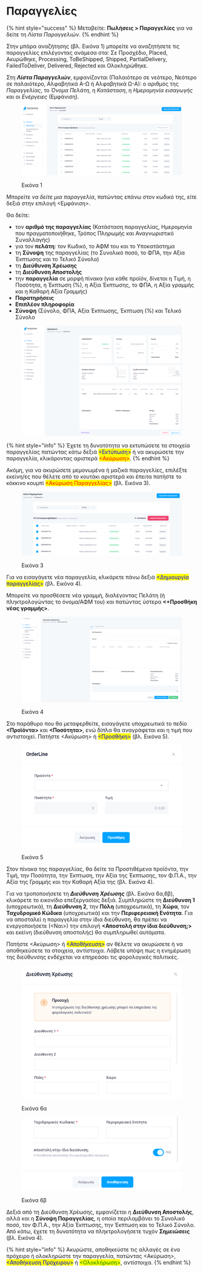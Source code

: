 # Παραγγελίες

{% hint style="success" %}
Μεταβείτε: **Πωλήσεις > Παραγγελίες** για να δείτε τη _Λίστα Παραγγελιών_.
{% endhint %}

Στην μπάρα αναζήτησης (βλ. Εικόνα 1) μπορείτε να αναζητήσετε τις παραγγελίες επιλέγοντας ανάμεσα στα: Σε Προσχέδιο, Placed, Ακυρώθηκε, Processing, ToBeShipped, Shipped, PartialDelivery, FailedToDeliver, Delivered, Rejected και Ολοκληρώθηκε.

Στη _**Λίστα Παραγγελιών**_, εμφανίζονται (Παλαιότερο σε νεότερο, Νεότερο σε παλαιότερο, Αλφαβητικά Α-Ω ή Αλφαβητικά Ω-Α): ο αριθμός της _Παραγγελίας_, το _Όνομα Πελάτη_, η _Κατάσταση_, η _Ημερομηνία_ _εισαγωγής_ και οι _Ενέργειες_ (Εμφάνιση).

<figure><img src="../.gitbook/assets/ScreenHunter 35 (1).png" alt=""><figcaption><p>Εικόνα 1</p></figcaption></figure>

Μπορείτε _να δείτε μια παραγγελία_, πατώντας επάνω στον κωδικό της, είτε δεξιά στην επιλογή <Εμφάνιση>.&#x20;

Θα δείτε:

* τον **αριθμό της παραγγελίας** (Κατάσταση παραγγελίας, Ημερομηνία που πραγματοποιήθηκε, Τρόπος Πληρωμής και Αναγνωριστικό Συναλλαγής)
* για τον **πελάτη**: τον Κωδικό, το ΑΦΜ του και το Υποκατάστημα
* τη **Σύνοψη** της παραγγελίας (το Συνολικό ποσό, το ΦΠΑ, την Αξία Έκπτωσης και το Τελικό Σύνολο)
* τη **Διεύθυνση Χρέωσης**
* τη **Διεύθυνση Αποστολής**
* την **παραγγελία** σε μορφή πίνακα (για κάθε προϊόν, δίνεται η Τιμή, η Ποσότητα, η Έκπτωση (%), η Αξία Έκπτωσης, το ΦΠΑ, η Αξία γραμμής και η Καθαρή Αξία Γραμμής)
* **Παρατηρήσεις**
* **Επιπλέον πληροφορία**
* **Σύνοψη** (Σύνολο, ΦΠΑ, Αξία Έκπτωσης, Έκπτωση (%) και Τελικό Σύνολο

<figure><img src="../.gitbook/assets/ScreenHunter 363.png" alt=""><figcaption></figcaption></figure>

{% hint style="info" %}
Έχετε τη δυνατότητα να εκτυπώσετε τα στοιχεία παραγγελίας πατώντας κάτω δεξιά <mark style="color:blue;"><Εκτύπωση></mark> ή να ακυρώσετε την παραγγελία, κλικάροντας αριστερά <mark style="color:red;"><Ακύρωση></mark>.
{% endhint %}



Ακόμη, για να ακυρώσετε μεμονωμένα ή μαζικά παραγγελίες, επιλέξτε εκείνη/ες που θέλετε από το κουτάκι αριστερά και έπειτα πατήστε το κόκκινο κουμπί <mark style="color:red;"><Ακύρωση Παραγγελίας></mark> (βλ. Εικόνα 3).

<figure><img src="../.gitbook/assets/ScreenHunter 37 (1).png" alt=""><figcaption><p>Εικόνα 3</p></figcaption></figure>



Για να εισαγάγετε νέα παραγγελία, κλικάρετε πάνω δεξιά <mark style="color:blue;"><Δημιουργία παραγγελίας></mark> (βλ. Εικόνα 4).

Μπορείτε να προσθέσετε νέα γραμμή, διαλέγοντας Πελάτη (ή πληκτρολογώντας το όνομα/ΑΦΜ του) και πατώντας ύστερα **<+Προσθήκη νέας γραμμής>**.&#x20;

<figure><img src="../.gitbook/assets/ScreenHunter 39.png" alt=""><figcaption><p>Εικόνα 4</p></figcaption></figure>

Στο παράθυρο που θα μεταφερθείτε, εισαγάγετε υποχρεωτικά το πεδίο **<Προϊόντα>** και **<Ποσότητα>**, ενώ δίπλα θα αναγράφεται και η τιμή που αντιστοιχεί. Πατήστε <Ακύρωση> ή <mark style="color:blue;"><Προσθήκη></mark> (βλ. Εικόνα 5).

<figure><img src="../.gitbook/assets/ScreenHunter 304.png" alt=""><figcaption><p>Εικόνα 5</p></figcaption></figure>

Στον πίνακα της παραγγελίας, θα δείτε τα Προστιθέμενα προϊόντα, την Τιμή, την Ποσότητα, την Έκπτωση, την Αξία της Έκπτωσης, τον Φ.Π.Α., την Αξία της Γραμμής και την Καθαρή Αξία της (βλ. Εικόνα 4).



Για να τροποποιήσετε τη _**Διεύθυνση Χρέωσης**_ (βλ. Εικόνα 6α,6β), κλικάρετε το εικονίδιο επεξεργασίας δεξιά. Συμπληρώστε τη **Διεύθυνση 1** (υποχρεωτικά), τη **Διεύθυνση 2**, την **Πόλη** (υποχρεωτικά), τη **Χώρα**, τον **Ταχυδρομικό Κώδικα** (υποχρεωτικά) και την **Περιφερειακή Ενότητα**. Για να αποσταλεί η παραγγελία στην ίδια διεύθυνση, θα πρέπει να ενεργοποιήσετε (<Ναι>) την επιλογή **<Αποστολή στην ίδια διεύθυνση;>** και εκείνη (διεύθυνση αποστολής) θα συμπληρωθεί αυτόματα.

Πατήστε <Ακύρωση> ή <mark style="color:blue;"><Αποθήκευση></mark> αν θέλετε να ακυρώσετε ή να αποθηκεύσετε τα στοιχεία, αντίστοιχα. Λάβετε υπόψη πως η ενημέρωση της διεύθυνσης ενδέχεται να επηρεάσει τις φορολογικές πολιτικές.

<div>

<figure><img src="../.gitbook/assets/ScreenHunter 305.png" alt=""><figcaption><p>Εικόνα 6α</p></figcaption></figure>

 

<figure><img src="../.gitbook/assets/ScreenHunter 306.png" alt=""><figcaption><p>Εικόνα 6β</p></figcaption></figure>

</div>



Δεξιά από τη Διεύθυνση Χρέωσης, εμφανίζεται η **Διεύθυνση Αποστολής**, αλλά και η **Σύνοψη Παραγγελίας**, η οποία περιλαμβάνει το Συνολικό ποσό, τον Φ.Π.Α., την Αξία Έκπτωσης, την Έκπτωση και το Τελικό Σύνολο. Από κάτω, έχετε τη δυνατότητα να πληκτρολογήσετε τυχόν **Σημειώσεις** (βλ. Εικόνα 4).

{% hint style="info" %}
Ακυρώστε, αποθηκεύστε τις αλλαγές σε ένα πρόχειρο ή ολοκληρώστε την παραγγελία, πατώντας <Ακύρωση>, <mark style="color:blue;"><Αποθήκευση Πρόχειρου></mark> ή <mark style="color:green;"><Ολοκλήρωση></mark>, αντίστοιχα. &#x20;
{% endhint %}



